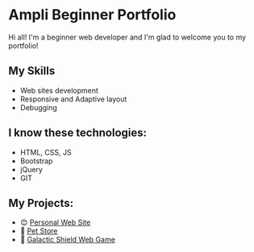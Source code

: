 # Ampli Beginner Portfolio

Hi all! I'm a beginner web developer and I'm glad to welcome you to my portfolio!

## My Skills

* Web sites development
* Responsive and Adaptive layout
* Debugging

## I know these technologies:

* HTML, CSS, JS
* Bootstrap
* jQuery
* GIT

## My Projects:

* :blush: [Personal Web Site](https://ampli-beginner.github.io/portfolio/portfolio_adaptive/portfolio)
* :panda_face: [Pet Store](https://ampli-beginner.github.io/portfolio/pet_store/pet_store)
* :rocket: [Galactic Shield Web Game](https://ampli-beginner.github.io/galactic_shield/)
